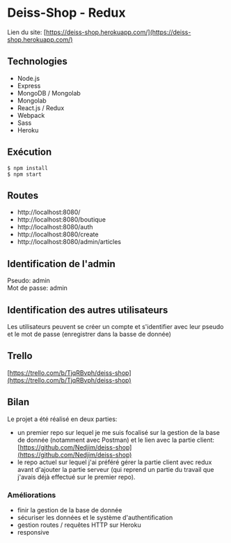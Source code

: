 # Deiss-Shop - Redux

Lien du site: [https://deiss-shop.herokuapp.com/](https://deiss-shop.herokuapp.com/)
## Technologies
- Node.js
- Express
- MongoDB / Mongolab
- Mongolab
- React.js / Redux
- Webpack
- Sass
- Heroku

## Exécution
```
$ npm install
$ npm start
```

## Routes 
- http://localhost:8080/
- http://localhost:8080/boutique
- http://localhost:8080/auth
- http://localhost:8080/create
- http://localhost:8080/admin/articles

## Identification de l'admin
Pseudo: admin   
Mot de passe: admin


## Identification des autres utilisateurs
Les utilisateurs peuvent se créer un compte et s'identifier avec leur pseudo et le mot de passe (enregistrer dans la basse de donnée)

## Trello
[https://trello.com/b/TjqRBvph/deiss-shop](https://trello.com/b/TjqRBvph/deiss-shop)

## Bilan
Le projet a été réalisé en deux parties: 
- un premier repo sur lequel je me suis focalisé sur la gestion de la base de donnée (notamment avec Postman) et le lien avec la partie client: [https://github.com/Nedjim/deiss-shop](https://github.com/Nedjim/deiss-shop)
- le repo actuel sur lequel j'ai préféré gérer la partie client avec redux avant d'ajouter la partie serveur (qui reprend un partie du travail que j'avais déjà effectué sur le premier repo).  
  
### Améliorations
- finir la gestion de la base de donnée
- sécuriser les données et le système d'authentification
- gestion routes / requêtes HTTP sur Heroku
- responsive